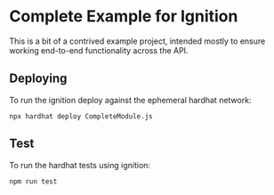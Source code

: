 # Complete Example for Ignition

This is a bit of a contrived example project, intended mostly to ensure working end-to-end functionality across the API.

## Deploying

To run the ignition deploy against the ephemeral hardhat network:

```shell
npx hardhat deploy CompleteModule.js
```

## Test

To run the hardhat tests using ignition:

```shell
npm run test
```
